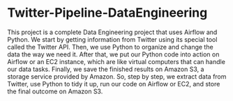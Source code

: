 # Twitter-Pipeline-DataEngineering

This project is a complete Data Engineering project that uses Airflow and Python. We start by getting information from Twitter using its special tool called the Twitter API. Then, we use Python to organize and change the data the way we need it. After that, we put our Python code into action on Airflow or an EC2 instance, which are like virtual computers that can handle our data tasks. Finally, we save the finished results on Amazon S3, a storage service provided by Amazon. So, step by step, we extract data from Twitter, use Python to tidy it up, run our code on Airflow or EC2, and store the final outcome on Amazon S3.

